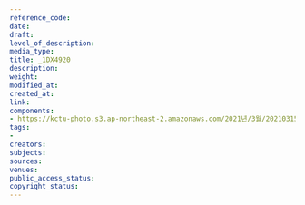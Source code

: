 ```yaml
---
reference_code: 
date: 
draft: 
level_of_description: 
media_type: 
title: _1DX4920
description: 
weight: 
modified_at: 
created_at: 
link: 
components:
- https://kctu-photo.s3.ap-northeast-2.amazonaws.com/2021년/3월/20210315_'거침없는+민주노총!+110만의+총파업'+2021년+민주노총+투쟁선포+기자회견/_1DX4920.jpg
tags:
- 
creators: 
subjects: 
sources: 
venues: 
public_access_status: 
copyright_status: 
---
```


